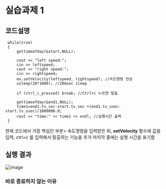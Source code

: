 # 실습과제 1

## 코드설명
        
     while(true)
     {
         gettimeofday(&start,NULL);
 
         cout << "left speed:";
         cin >> leftspeed;
         cout << "right speed:";
         cin >> rightspeed;
         mx.setVelocity(leftspeed, rightspeed); //속도명령 전송
         usleep(20*1000); //20msec sleep
         
         if (ctrl_c_pressed) break; //Ctrl+c 누르면 탈출
 
         gettimeofday(&end1,NULL);
         time1=end1.tv_sec-start.tv_sec +(end1.tv_usec-start.tv_usec)/1000000.0;
         cout << "time:" << time1 << endl; //실행시간 출력
     }

현재 코드에서 가장 핵심인 부분> 속도명령을 입력받은 뒤, **setVelocity** 함수에 값을 입력, _ctrl+c_ 를 입력해서 탈출하는 기능을 추가
마지막 줄에는 실행 시간을 표기함

## 실행 결과

![image](https://github.com/user-attachments/assets/4d07fa2f-89fe-4f66-851c-2ffc7c5dde0a)

### 바로 종료하지 않는 이유


